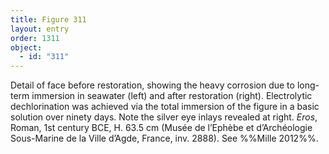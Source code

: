 ```yaml
---
title: Figure 311
layout: entry
order: 1311
object:
  - id: "311"
---
```


Detail of face before restoration, showing the heavy corrosion due to long-term immersion in seawater (left) and after restoration (right). Electrolytic dechlorination was achieved via the total immersion of the figure in a basic solution over ninety days. Note the silver eye inlays revealed at right. *Eros*, Roman, 1st century BCE, H. 63.5 cm (Musée de l’Ephèbe et d’Archéologie Sous-Marine de la Ville d’Agde, France, inv. 2888). See %%Mille 2012%%.

